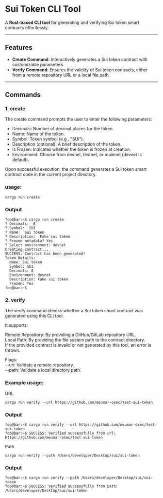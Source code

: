 # Sui Token CLI Tool

A **Rust-based CLI tool** for generating and verifying Sui token smart contracts effortlessly.

---

## Features
- **Create Command**: Interactively generates a Sui token contract with customizable parameters.
- **Verify Command**: Ensures the validity of Sui token contracts, either from a remote repository URL or a local file path.

---

## Commands
### 1. create
The create command prompts the user to enter the following parameters:

- Decimals: Number of decimal places for the token.
- Name: Name of the token.
- Symbol: Token symbol (e.g., "SUI").
- Description (optional): A brief description of the token.
- Is Frozen: Indicates whether the token is frozen at creation.
- Environment: Choose from devnet, testnet, or mainnet (devnet is default).

Upon successful execution, the command generates a Sui token smart contract code in the current project directory.

### usage:
```
cargo run create
```
### Output
```console
foo@bar:~$ cargo run create
? Decimals:  8
? Symbol:  SUI
? Name:  Sui token
? Description:  Fake sui token
? Frozen metadata? Yes
? Select environment: devnet
Creating contract...
SUCCESS: Contract has been generated!
Token Details:
  Name: Sui token
  Symbol: SUI
  Decimals: 8
  Environment: devnet
  Description: Fake sui token
  Frozen: Yes
foo@bar:~$ 
```
### 2. verify
The verify command checks whether a Sui token smart contract was generated using this CLI tool.

It supports:

Remote Repository: By providing a GitHub/GitLab repository URL.\
Local Path: By providing the file system path to the contract directory.\
If the provided contract is invalid or not generated by this tool, an error is thrown.

Flags:\
--url: Validate a remote repository.\
--path: Validate a local directory path.

### Example usage:
URL
```
cargo run verify --url https://github.com/meumar-osec/test-sui-token
```
### Output
```console
foo@bar:~$ cargo run verify --url https://github.com/meumar-osec/test-sui-token
foo@bar:~$ SUCCESS: Verified successfully from url: https://github.com/meumar-osec/test-sui-token
```
Path
```
cargo run verify --path /Users/developer/Desktop/sui/sui-token
```
### Output
```console
foo@bar:~$ cargo run verify --path /Users/developer/Desktop/sui/sui-token
foo@bar:~$ SUCCESS: Verified successfully from path: /Users/developer/Desktop/sui/sui-token
```



